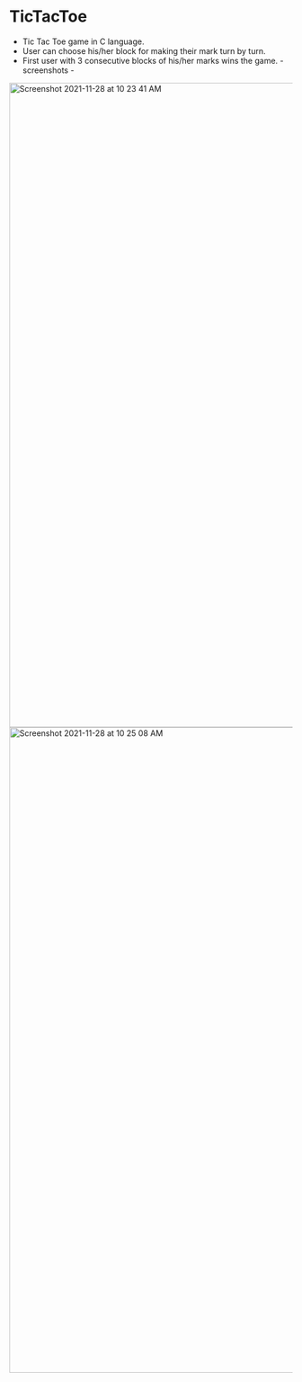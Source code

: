 # TicTacToe
- Tic Tac Toe game in C language.
- User can choose his/her block for making their mark turn by turn.
- First user with 3 consecutive blocks of his/her marks wins the game. 
-screenshots -
<img width="1146" alt="Screenshot 2021-11-28 at 10 23 41 AM" src="https://user-images.githubusercontent.com/82996001/143730172-431d9148-f790-489d-a1db-cbabe08655e2.png">
<img width="1148" alt="Screenshot 2021-11-28 at 10 25 08 AM" src="https://user-images.githubusercontent.com/82996001/143730177-448c959c-6fc2-4c8e-9d77-0281529b579b.png">
